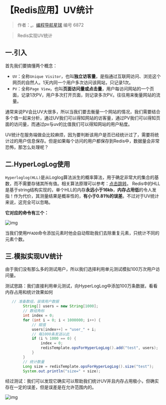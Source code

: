 # 【Redis应用】UV统计

> 作者：[.](https://blog.csdn.net/m0_66570338)，[编程导航星球](https://wx.zsxq.com/dweb2/index/group/51122858222824) 编号 6872

> Redis实现UV统计

## 一.引入

首先我们要搞懂两个概念：

- `UV`：全称`Unique Visitor`，也叫**独立访客量**，是指通过互联网访问、浏览这个网页的自然人。1天内同一个用户多次访问该网站，只记录1次。
- `PV`：全称`Page View`，也叫**页面访问量或点击量**，用户每访问网站的一个页面，记录1次PV，用户多次打开页面，则记录多次PV。往往用来衡量网站的流量。

通常来说PV会比UV大很多，所以当我们要去衡量一个网站的情况，我们需要结合多个值一起来分析，通过UV我们可以得知网站的访客量，通过PV我们可以得知页面的访问量，而通过pv与uv的比值我们可以得知网站的用户粘度。

UV统计在服务端做会比较麻烦，因为要判断该用户是否已经统计过了，需要将统计过的用户信息保存。但是如果每个访问的用户都保存到Redis中，数据量会非常恐怖，那怎么处理呢？

## 二.HyperLogLog使用

`Hyperloglog(HLL)`是从Loglog算法派生的概率算法，用于确定非常大的集合的基数，而不需要存储其所有值。相关算法原理可以参考：[点击跳转](https://juejin.cn/post/6844903785744056333#heading-0)。 Redis中的HLL是基于string结构实现的，单个HLL的内存**永远小于16kb**，**内存占用低**的令人发指！作为代价，其测量结果是概率性的，**有小于0.81％的误差**。不过对于UV统计来说，这完全可以忽略。

**它对应的命令有三个：** 

![img](https://pic.yupi.icu/5563/202311171851679.png)

 当我们使用`PFADD`命令添加元素时他会自动帮助我们去除重复元素，只统计不同的元素个数。

## 三.模拟实现UV统计

由于我们没有那么多的测试用户，所以我们选择利用单元测试模拟100万次用户访问量。

测试思路：我们直接利用单元测试，向HyperLogLog中添加100万条数据，看看内存占用和统计效果如何

```java
   // 准备数组，装填用户数据
        String[] users = new String[1000];
        // 数组角标
        int index = 0;
        for (int i = 0; i < 1000000; i++) {
            // 赋值
            users[index++] = "user_" + i;
            // 每1000条发送以此
            if (i % 1000 == 0) {
                index = 0;
                redisTemplate.opsForHyperLogLog().add("test", users);
            }
        }
        // 统计数量
        Long size = redisTemplate.opsForHyperLogLog().size("test");
        System.out.println("size=" + size);
```

经过测试：我们可以发现它确实可以帮助我们统计UV并且内存占用极小，但确实存在一定的误差，但是误差是在允许范围内的。

![img](https://pic.yupi.icu/5563/202311171851038.png)